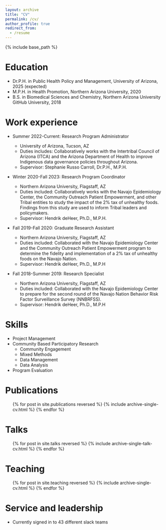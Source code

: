 ```yaml
---
layout: archive
title: "CV"
permalink: /cv/
author_profile: true
redirect_from:
  - /resume
---
```


{% include base_path %}

Education
======
* Dr.P.H. in Public Health Policy and Management, University of Arizona, 2025 (expected)
* M.P.H. in Health Promotion, Northern Arizona University, 2020
* B.S. in Biomedical Sciences and Chemistry, Northern Arizona University GitHub University, 2018

Work experience
======
* Summer 2022-Current: Research Program Administrator
  * University of Arizona, Tucson, AZ
  * Duties includes: Collaboratively works with the Intertribal Council of Arizona (ITCA) and the Arizona
Department of Health to improve Indigenous data governance policies throughout
Arizona.
  * Supervisor: Stephanie Russo Carroll, Dr.P.H., M.P.H. 

* Winter 2020-Fall 2023: Research Program Coordinator
  * Northern Arizona University, Flagstaff, AZ
  * Duties included: Collaboratively works with the Navajo Epidemiology Center, the Community Outreach Patient Empowerment, and other Tribal entities to study the impact of the 2% tax of unhealthy foods. Findings from this study are used to inform Tribal leaders and policymakers.
  * Supervisor: Hendrik deHeer, Ph.D., M.P.H. 

* Fall 2019-Fall 2020: Graduate Research Assistant
  * Northern Arizona University, Flagstaff, AZ
  * Duties included: Collaborated with the Navajo Epidemiology Center and the Community Outreach
Patient Empowerment program to determine the fidelity and implementation of a 2% tax of unhealthy foods on the Navajo Nation.
  * Supervisor: Hendrik deHeer, Ph.D., M.P.H
 
* Fall 2018-Summer 2019: Research Specialist
  * Northern Arizona University, Flagstaff, AZ
  * Duties included: Collaborated with the Navajo Epidemiology Center to prepare for the second round of the Navajo Nation Behavior Risk Factor Surveillance Survey (NNBRFSS).
  * Supervisor: Hendrik deHeer, Ph.D., M.P.H
  
Skills
======
* Project Management
* Community Based Participatory Research
  * Community Engagement
  * Mixed Methods
  * Data Management
  * Data Analysis
* Program Evaluation

Publications
======
  <ul>{% for post in site.publications reversed %}
    {% include archive-single-cv.html %}
  {% endfor %}</ul>
  
Talks
======
  <ul>{% for post in site.talks reversed %}
    {% include archive-single-talk-cv.html  %}
  {% endfor %}</ul>
  
Teaching
======
  <ul>{% for post in site.teaching reversed %}
    {% include archive-single-cv.html %}
  {% endfor %}</ul>
  
Service and leadership
======
* Currently signed in to 43 different slack teams
